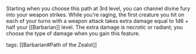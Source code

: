 Starting when you choose this path at 3rd level, you can channel divine fury into your weapon strikes. While you're raging, the first creature you hit on each of your turns with a weapon attack takes extra damage equal to 1d6 + half your [[Barbarian]] level. The extra damage is necrotic or radiant; you choose the type of damage when you gain this feature.

tags: [[Barbarian#Path of the Zealot]]